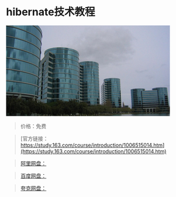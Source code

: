 # hibernate技术教程

![img](../../../assets/study163/free/45faab741bbe4b399fbbf61557756efc.jpg)

> 价格：免费

> [官方链接：https://study.163.com/course/introduction/1006515014.htm](https://study.163.com/course/introduction/1006515014.htm)

> [阿里网盘：]()

> [百度网盘：]()

> [夸克网盘：]()
